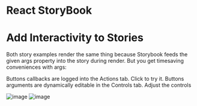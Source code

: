 # React StoryBook

# Add Interactivity to Stories
Both story examples render the same thing because Storybook feeds the given args property into the story during render. But you get timesaving conveniences with args:

Buttons callbacks are logged into the Actions tab. Click to try it.
Buttons arguments are dynamically editable in the Controls tab. Adjust the controls

![image](https://user-images.githubusercontent.com/93875389/213651086-ffe977b0-30b7-45f0-b913-f062f9a4ce67.png)
![image](https://user-images.githubusercontent.com/93875389/213651459-b9f350c6-b3a0-4857-b54e-3683965c3203.png)

